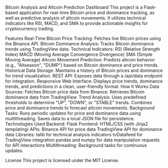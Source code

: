 Bitcoin Analysis and Altcoin Prediction Dashboard
This project is a Flask-based application for real-time Bitcoin price and dominance tracking, as well as predictive analysis of altcoin movements. It utilizes technical indicators like RSI, MACD, and SMA to provide actionable insights for cryptocurrency trading.

Features
Real-Time Bitcoin Price Tracking: Fetches live Bitcoin prices using the Binance API.
Bitcoin Dominance Analysis: Tracks Bitcoin dominance trends using TradingView data.
Technical Indicators:
RSI (Relative Strength Index)
MACD (Moving Average Convergence Divergence)
SMA (Simple Moving Average)
Altcoin Movement Prediction: Predicts altcoin behavior (e.g., "Altseason", "DUMP") based on Bitcoin dominance and price trends.
Historical Data Storage: Maintains a history of Bitcoin prices and dominance for trend visualization.
REST API: Exposes data through a /api/data endpoint for integration.
Responsive Web Interface: Displays price trends, dominance trends, and predictions in a clean, user-friendly format.
How It Works
Data Sources:
Fetches Bitcoin price data from Binance.
Retrieves Bitcoin dominance data from TradingView.
Trend Analysis:
Uses predefined thresholds to determine "UP", "DOWN", or "STABLE" trends.
Combines price and dominance trends to forecast altcoin movements.
Background Tasks:
Runs periodic updates for price and dominance data using multithreading.
Saves data to a local JSON file for persistence.
Technologies Used
Backend: Flask
Frontend: HTML/CSS (with Jinja2 templating)
APIs:
Binance API for price data
TradingView API for dominance data
Libraries:
talib for technical analysis indicators
tvDatafeed for TradingView integration
pandas and numpy for data manipulation
requests for API interactions
Multithreading: Background tasks for continuous updates.

License
This project is licensed under the MIT License.

